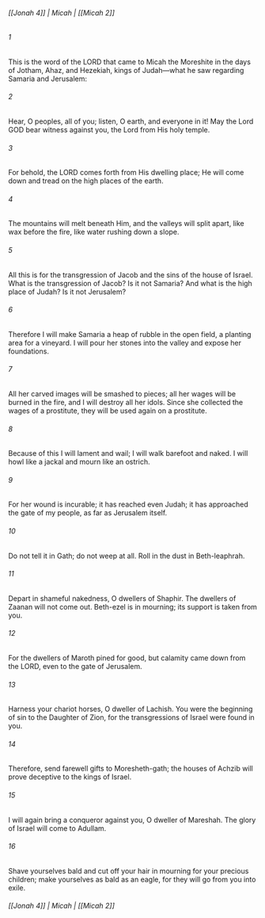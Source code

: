 ###### [[Jonah 4]] | Micah | [[Micah 2]]

###### 1
This is the word of the LORD that came to Micah the Moreshite in the days of Jotham, Ahaz, and Hezekiah, kings of Judah—what he saw regarding Samaria and Jerusalem:
###### 2
Hear, O peoples, all of you; listen, O earth, and everyone in it! May the Lord GOD bear witness against you, the Lord from His holy temple.
###### 3
For behold, the LORD comes forth from His dwelling place; He will come down and tread on the high places of the earth.
###### 4
The mountains will melt beneath Him, and the valleys will split apart, like wax before the fire, like water rushing down a slope.
###### 5
All this is for the transgression of Jacob and the sins of the house of Israel. What is the transgression of Jacob? Is it not Samaria? And what is the high place of Judah? Is it not Jerusalem?
###### 6
Therefore I will make Samaria a heap of rubble in the open field, a planting area for a vineyard. I will pour her stones into the valley and expose her foundations.
###### 7
All her carved images will be smashed to pieces; all her wages will be burned in the fire, and I will destroy all her idols. Since she collected the wages of a prostitute, they will be used again on a prostitute.
###### 8
Because of this I will lament and wail; I will walk barefoot and naked. I will howl like a jackal and mourn like an ostrich.
###### 9
For her wound is incurable; it has reached even Judah; it has approached the gate of my people, as far as Jerusalem itself.
###### 10
Do not tell it in Gath; do not weep at all. Roll in the dust in Beth-leaphrah.
###### 11
Depart in shameful nakedness, O dwellers of Shaphir. The dwellers of Zaanan will not come out. Beth-ezel is in mourning; its support is taken from you.
###### 12
For the dwellers of Maroth pined for good, but calamity came down from the LORD, even to the gate of Jerusalem.
###### 13
Harness your chariot horses, O dweller of Lachish. You were the beginning of sin to the Daughter of Zion, for the transgressions of Israel were found in you.
###### 14
Therefore, send farewell gifts to Moresheth-gath; the houses of Achzib will prove deceptive to the kings of Israel.
###### 15
I will again bring a conqueror against you, O dweller of Mareshah. The glory of Israel will come to Adullam.
###### 16
Shave yourselves bald and cut off your hair in mourning for your precious children; make yourselves as bald as an eagle, for they will go from you into exile.

###### [[Jonah 4]] | Micah | [[Micah 2]]

